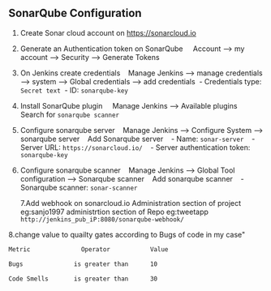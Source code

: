 ## SonarQube Configuration 

1. Create Sonar cloud account on https://sonarcloud.io
2. Generate an Authentication token on SonarQube
    Account --> my account --> Security --> Generate Tokens 

3. On Jenkins create credentials 
   Manage Jenkins --> manage credentials --> system --> Global credentials --> add credentials
 - Credentials type: `Secret text`
 - ID: `sonarqube-key`

4. Install SonarQube plugin
    Manage Jenkins --> Available plugins 
    Search for `sonarqube scanner`

5. Configure sonarqube server 
   Manage Jenkins --> Configure System --> sonarqube server 
   Add Sonarqube server 
   - Name: `sonar-server`
   - Server URL: `https://sonarcloud.io/`
   - Server authentication token: `sonarqube-key`

6. Configure sonarqube scanner 
   Manage Jenkins --> Global Tool configuration --> Sonarqube scanner 
   Add sonarqube scanner 
   - Sonarqube scanner: `sonar-scanner`

   7.Add webhook on sonarcloud.io
   Administration section of project eg:sanjo1997
   administrtion section of  Repo eg:tweetapp
  ` http://jenkins_pub_iP:8080/sonarqube-webhook/`

8.change value to quailty gates according to Bugs of code in my case"
```sh
Metric              Operator           Value

Bugs              is greater than      10

Code Smells       is greater than      30
```








